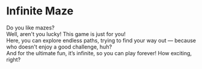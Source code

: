 # Infinite Maze

Do you like mazes?  <br>
Well, aren't you lucky! This game is just for you!  
Here, you can explore endless paths, trying to find your way out — because who doesn't enjoy a good challenge, huh? <br>
And for the ultimate fun, it’s infinite, so you can play forever! How exciting, right? 
